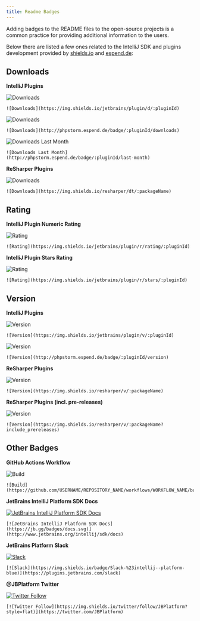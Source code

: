```yaml
---
title: Readme Badges
---
```

<!-- Copyright 2000-2020 JetBrains s.r.o. and other contributors. Use of this source code is governed by the Apache 2.0 license that can be found in the LICENSE file. -->

Adding badges to the README files to the open-source projects is a common practice for providing additional information to the users.

Below there are listed a few ones related to the IntelliJ SDK and plugins development provided by [shields.io](https://shields.io) and [espend.de](https://www.espend.de):


## Downloads

**IntelliJ Plugins**

![Downloads](https://img.shields.io/badge/downloads-10M-brightgreen)
```
![Downloads](https://img.shields.io/jetbrains/plugin/d/:pluginId)
```

![Downloads](https://img.shields.io/badge/downloads-10M-blue)
```
![Downloads](http://phpstorm.espend.de/badge/:pluginId/downloads)
```

![Downloads Last Month](https://img.shields.io/badge/downloads-10%20k%20last%20month-blue)
```
![Downloads Last Month](http://phpstorm.espend.de/badge/:pluginId/last-month)
```

**ReSharper Plugins**

![Downloads](https://img.shields.io/badge/downloads-90k-brightgreen)
```
![Downloads](https://img.shields.io/resharper/dt/:packageName)
```


## Rating

**IntelliJ Plugin Numeric Rating**

![Rating](https://img.shields.io/badge/rating-4.5%2F5-brightgreen)
```
![Rating](https://img.shields.io/jetbrains/plugin/r/rating/:pluginId)
```

**IntelliJ Plugin Stars Rating**

![Rating](https://img.shields.io/badge/rating-%E2%98%85%E2%98%85%E2%98%85%E2%98%85%C2%BD-brightgreen)
```
![Rating](https://img.shields.io/jetbrains/plugin/r/stars/:pluginId)
```


## Version

**IntelliJ Plugins**

![Version](https://img.shields.io/badge/jetbrains%20plugin-v1.7-blue)
```
![Version](https://img.shields.io/jetbrains/plugin/v/:pluginId)
```

![Version](https://img.shields.io/badge/version-v1.7-569AC7)
```
![Version](http://phpstorm.espend.de/badge/:pluginId/version)
```

**ReSharper Plugins**

![Version](https://img.shields.io/badge/resharper-v2017.2.0-blue)
```
![Version](https://img.shields.io/resharper/v/:packageName)
```

**ReSharper Plugins (incl. pre-releases)**

![Version](https://img.shields.io/badge/resharper-v2017.3.0--pre0001-yellow)
```
![Version](https://img.shields.io/resharper/v/:packageName?include_prereleases)
```


## Other Badges

**GitHub Actions Workflow**

![Build](https://github.com/JetBrains/intellij-sdk-docs/workflows/Build/badge.svg)
```
![Build](https://github.com/USERNAME/REPOSITORY_NAME/workflows/WORKFLOW_NAME/badge.svg)
```

**JetBrains IntelliJ Platform SDK Docs**

[![JetBrains IntelliJ Platform SDK Docs](https://jb.gg/badges/docs.svg)](http://www.jetbrains.org/intellij/sdk/docs)
```
[![JetBrains IntelliJ Platform SDK Docs](https://jb.gg/badges/docs.svg)](http://www.jetbrains.org/intellij/sdk/docs)
```

**JetBrains Platform Slack**

[![Slack](https://img.shields.io/badge/Slack-%23intellij--platform-blue)](https://plugins.jetbrains.com/slack)
```
[![Slack](https://img.shields.io/badge/Slack-%23intellij--platform-blue)](https://plugins.jetbrains.com/slack)
```

**@JBPlatform Twitter**

[![Twitter Follow](https://img.shields.io/twitter/follow/JBPlatform?style=flat)](https://twitter.com/JBPlatform)
```
[![Twitter Follow](https://img.shields.io/twitter/follow/JBPlatform?style=flat)](https://twitter.com/JBPlatform)
```

